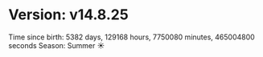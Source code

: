 # Version: v14.8.25
Time since birth: 5382 days, 129168 hours, 7750080 minutes, 465004800 seconds
Season: Summer ☀️
